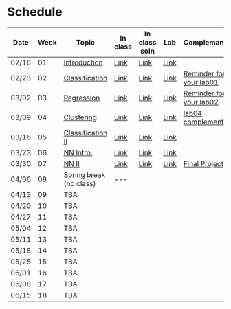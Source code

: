 Schedule
============================

|Date|Week|Topic|In class|In class soln|Lab|Complemantary|
|--|--|--|--|--|--|--|
|02/16|01|[Introduction](https://docs.google.com/presentation/d/1ztatFEZ_ghIF0ZdmfZVsvGJzaGIakfWofVq5JZtI838/edit#slide=id.p)|[Link](https://www.kaggle.com/code/nthuaiphys2021/2023-inclass-01/edit/run/119115460)|[Link]()|[Link](https://www.kaggle.com/competitions/phys591000-2023-week01/overview)||
|02/23|02|[Classification](https://docs.google.com/presentation/d/1G4fdyiOR_eTJnFqFmA6jP2L8XhsVr2n1844SBcrIoTE/edit#slide=id.gc40c71273a_0_0)|[Link](https://www.kaggle.com/code/nthuaiphys2021/2023-inclass-02)|[Link](https://www.kaggle.com/code/nthuaiphys2021/2023-inclass-02-answer/notebook)|[Link](https://www.kaggle.com/t/fcf7bfb919804b1dbb650284d04e5fd1)|[Reminder for your lab01](https://docs.google.com/presentation/d/19KrK0Cjgg_K_2MMXpNZ3c3XFxJSp5src/edit?usp=sharing&ouid=103841194712635809736&rtpof=true&sd=true)|
|03/02|03|[Regression](https://docs.google.com/presentation/d/1Y7QwLfumQklR6GUEYWMIQPNi5lnvLtfu3Q2mExrZNJ8/edit#slide=id.gc40c71273a_0_0)|[Link](https://www.kaggle.com/code/nthuaiphys2021/2023-inclass-03/notebook)|[Link](https://www.kaggle.com/code/nthuaiphys2021/2323-inclass-03-answer)|[Link](https://www.kaggle.com/t/f3df8d70659948e68e26f3533ded92f9)|[Reminder for your lab02](https://docs.google.com/presentation/d/1WPoiAj3bIBeXaVFsU8yLpadCH-HCu5_M/edit?usp=sharing&ouid=103841194712635809736&rtpof=true&sd=true)|
|03/09|04|[Clustering](https://docs.google.com/presentation/d/1P02Vd1_RdDYSk7HHwfSpRIPfvc8NXNLv7dNvEhO7Ldw/edit)|[Link](https://www.kaggle.com/code/pjhsu1/2023-inclass-04)|[Link]()|[Link](https://www.kaggle.com/t/1894f8bd7e5f45489f8f5adf3e902877)|[lab04 complementary](https://docs.google.com/presentation/d/12xGGilDL2yZzpao3VuiAJnJQiqiWK6gFWiQci6te_0A/edit#slide=id.p)|
|03/16|05|[Classification II](https://docs.google.com/presentation/d/1luHkOr-QXLJIgU4YC23GZWeKrd3wtWDyXyvHuSV088I/edit?pli=1#slide=id.gc40c71273a_0_0)|[Link](https://www.kaggle.com/code/nthuaiphys2021/2023-inclass-05/notebook)|[Link]()|[Link](https://www.kaggle.com/t/516f9e208f0f4672ab7e7ee48d2d2c2d)||
|03/23|06|[NN Intro.](https://docs.google.com/presentation/d/1yoHjqB5DxlbNmoAIiR0pP6H_RfuhIEh_EbcVoxkowuo/edit#slide=id.gc40c71273a_0_0)|[Link](https://www.kaggle.com/code/nthuaiphys2021/2023-inclass-06/notebook)|[Link]()|[Link](https://www.kaggle.com/t/a5c917d97f9c45a896102c0e32baa87e)||
|03/30|07|[NN II](https://docs.google.com/presentation/d/1_2fKrSh76opYxJEIKYUHc7EWAdZja9_4dAYGSDdYb8o/edit#slide=id.gc40c71273a_0_0)|[Link]()|[Link]()|[Link](https://www.kaggle.com/t/34ed224739cd4dadba702d3d18a34942)|[Final Project](https://docs.google.com/presentation/d/1sqn84FI7aHagR-f1hWKQL11ZQYgO-AK90azWVerTxjI/edit#slide=id.gf3bab43c99_0_0)|
|04/06|08|Spring break (no class)|---||||
|04/13|09|TBA|||||
|04/20|10|TBA|||||
|04/27|11|TBA|||||
|05/04|12|TBA|||||
|05/11|13|TBA|||||
|05/18|14|TBA|||||
|05/25|15|TBA|||||
|06/01|16|TBA|||||
|06/08|17|TBA|||||
|06/15|18|TBA|||||
